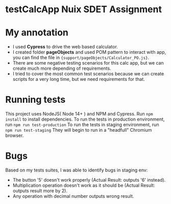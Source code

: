 # testCalcApp Nuix SDET Assignment
# My annotation
- I used **Cypress** to drive the web based calculator.
- I created folder **pageObjects** and used POM pattern to interact with app, you can find the file in `{support/pageObjects/Calculator_PO.js}`.
- There are some negative testing scenarios for this calc app, but we can create much more depending of requirements.
- I  tried to cover the most common test scenarios because we can create scripts for a very long time, but we need requirements for that.

# Running tests
This project uses NodeJS( Node 14+ ) and NPM and Cypress.
Run `npm install` to install dependencies.
To run the tests in production environment, run `npm run test-production` 
To run the tests in staging environment, run `npm run test-staging` 
They will begin to run in a "headfull" Chromium browser.

# Bugs
Based on my tests suites, I was able to identify bugs in staging env:
- The button '5' doesn't work properly (Actual Result: outputs '6' instead).
- Multiplication operation doesn't work as it should be (Actual Result: outputs result more by 2).
- Any operation with decimal number outputs wrong result.

